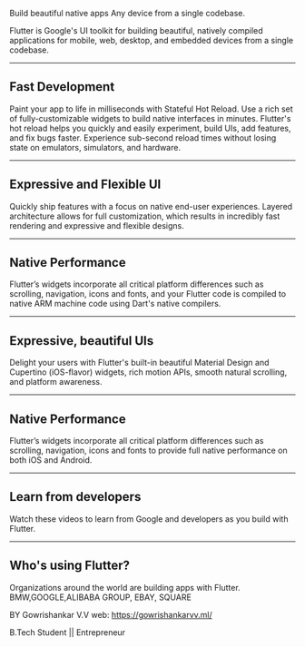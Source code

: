Build beautiful native apps
Any device from a single codebase.

Flutter is Google's UI toolkit for building beautiful, natively compiled applications for mobile, web, desktop, and embedded devices from a single codebase. 

------------------
Fast Development  
------------------
Paint your app to life in milliseconds with Stateful Hot Reload. Use a rich set of fully-customizable widgets to build native interfaces in minutes.
Flutter's hot reload helps you quickly and easily experiment, build UIs, add features, and fix bugs faster. Experience sub-second reload times without losing state on emulators, simulators, and hardware. 

---------------------------
Expressive and Flexible UI
---------------------------
Quickly ship features with a focus on native end-user experiences. Layered architecture allows for full customization, which results in incredibly fast rendering and expressive and flexible designs. 

------------------
Native Performance
-------------------
Flutter’s widgets incorporate all critical platform differences such as scrolling, navigation, icons and fonts, and your Flutter code is compiled to native ARM machine code using Dart's native compilers. 

-------------------------
Expressive, beautiful UIs
--------------------------
Delight your users with Flutter's built-in beautiful Material Design and Cupertino (iOS-flavor) widgets, rich motion APIs, smooth natural scrolling, and platform awareness. 

-------------------
Native Performance
-------------------
Flutter’s widgets incorporate all critical platform differences such as scrolling, navigation, icons and fonts to provide full native performance on both iOS and Android. 

---------------------
Learn from developers
----------------------
Watch these videos to learn from Google and developers as you build with Flutter. 

-------------------
Who's using Flutter?
--------------------
Organizations around the world are building apps with Flutter. 
BMW,GOOGLE,ALIBABA GROUP, EBAY, SQUARE




BY Gowrishankar V.V
web: 
https://gowrishankarvv.ml/


B.Tech Student || Entrepreneur











